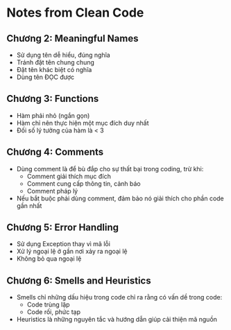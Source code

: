 # Notes from Clean Code

## Chương 2: Meaningful Names

- Sử dụng tên dễ hiểu, đúng nghĩa
- Tránh đặt tên chung chung
- Đặt tên khác biệt có nghĩa
- Dùng tên ĐỌC được

## Chương 3: Functions

- Hàm phải nhỏ (ngắn gọn)
- Hàm chỉ nên thực hiện một mục đích duy nhất
- Đối số lý tưởng của hàm là < 3

## Chương 4: Comments

- Dùng comment là để bù đắp cho sự thất bại trong coding, trừ khi:
    - Comment giải thích mục đích
    - Comment cung cấp thông tin, cảnh báo
    - Comment pháp lý
- Nếu bắt buộc phải dùng comment, đảm bảo nó giải thích cho phần code gần nhất

## Chương 5: Error Handling

- Sử dụng Exception thay vì mã lỗi
- Xử lý ngoại lệ ở gần nơi xảy ra ngoại lệ
- Không bỏ qua ngoại lệ

## Chương 6: Smells and Heuristics

- Smells chỉ những dấu hiệu trong code chỉ ra rằng có vấn dề trong code:
    - Code trùng lặp
    - Code rối, phức tạp
- Heuristics là những nguyên tắc và hướng dẫn giúp cải thiện mã nguồn   